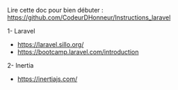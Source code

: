 Lire cette doc pour bien débuter : https://github.com/CodeurDHonneur/Instructions_laravel

1- Laravel
  - https://laravel.sillo.org/
  - https://bootcamp.laravel.com/introduction

2- Inertia
  - https://inertiajs.com/
